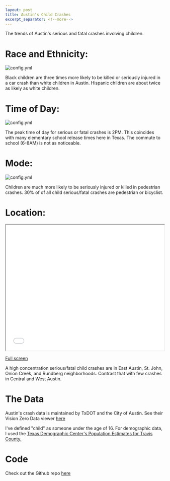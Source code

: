 ```yaml
---
layout: post
title: Austin's Child Crashes
excerpt_separator: <!--more-->
---
```


The trends of Austin's serious and fatal crashes involving children.

<!--more-->


# Race and Ethnicity:

![config.yml]({{site.baseurl}}/visualizations/Austin-Child-Crashes/By%20population.png) 

Black children are three times more likely to be killed or seriously injured in a car crash than white children in Austin. Hispanic children are about twice as likely as white children. 

# Time of Day:

![config.yml]({{site.baseurl}}/visualizations/Austin-Child-Crashes/Hour.png) 

The peak time of day for serious or fatal crashes is 2PM. This coincides with many elementary school release times here in Texas. The commute to school (6-8AM) is not as noticeable. 

# Mode:

![config.yml]({{site.baseurl}}/visualizations/Austin-Child-Crashes/mode.png) 

Children are much more likely to be seriously injured or killed in pedestrian crashes. 30% of of all child serious/fatal crashes are pedestrian or bicyclist.

# Location:

<iframe src='/visualizations/Austin-Child-Crashes/map.html'
        width='100%' height='400px'>
</iframe>

[Full screen](https://modalshift.co/visualizations/Austin-Child-Crashes/map.html)

A high concentration serious/fatal child crashes are in East Austin, St. John, Onion Creek, and Rundberg neighborhoods. Contrast that with few crashes in Central and West Austin.

# The Data

Austin's crash data is maintained by TxDOT and the City of Austin. See their Vision Zero Data viewer [here](https://visionzero.austin.gov/viewer/)

I've defined "child" as someone under the age of 16. For demographic data, I used the [Texas Demographic Center's Population Estimates for Travis County.](https://demographics.texas.gov/Data/TPEPP/Estimates/)

# Code

Check out the Github repo [here](https://github.com/Charlie-Henry/ModalShift/tree/master/visualizations/Austin-Child-Crashes)
